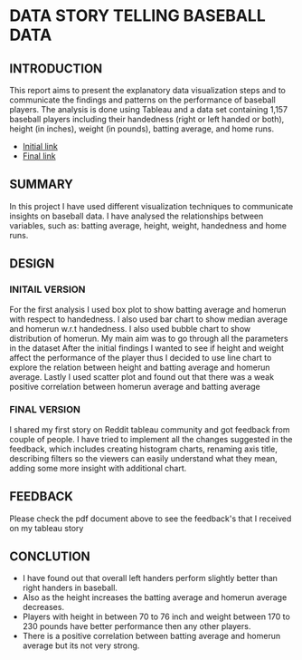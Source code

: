 # DATA STORY TELLING BASEBALL DATA

## INTRODUCTION

This report aims to present the explanatory data visualization steps and to communicate the findings and patterns on the performance of 
baseball players. The analysis is done using Tableau and a data set containing 1,157 baseball players including their 
handedness (right or left handed or both), height (in inches), weight (in pounds), batting average, and home runs.

* [Initial link](https://public.tableau.com/profile/harshal.kulkarni8262#!/vizhome/BaseballTableauStory_1/Story1)
* [Final link](https://public.tableau.com/profile/harshal.kulkarni8262#!/vizhome/Baseballstoryfinal/PerformanceinBaseball)

## SUMMARY
In this project I have used different visualization techniques to communicate insights on baseball data. I have analysed the relationships 
between variables, such as: batting average, height, weight, handedness and home runs.

## DESIGN

### INITAIL VERSION

For the first analysis I used box plot to show batting average and homerun with respect to handedness. I also used bar chart to show 
median average and homerun w.r.t handedness. I also used bubble chart to show distribution of homerun. My main aim was to go through 
all the parameters in the dataset After the initial findings I wanted to see if height and weight affect the performance of the player 
thus I decided to use line chart to explore the relation between height and batting average and homerun average.
Lastly I used scatter plot and found out that there was a weak positive correlation between homerun average and batting average

### FINAL VERSION 

I shared my first story on Reddit tableau community and got feedback from couple of people.
I have tried to implement all the changes suggested in the feedback, which includes creating histogram charts, renaming axis title, 
describing filters so the viewers can easily understand what they mean, adding some more insight with additional chart.

## FEEDBACK

Please check the pdf document above to see the feedback's that I received on my tableau story

## CONCLUTION

* I have found out that overall left handers perform slightly better than right handers in baseball.
* Also as the height increases the batting average and homerun average decreases.
* Players with height in between 70 to 76 inch and weight between 170 to 230 pounds have better performance then any other players.
* There is a positive correlation between batting average and homerun average but its not very strong.
